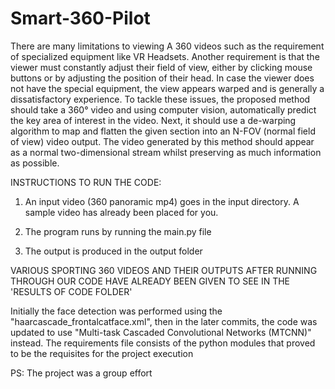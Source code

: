 # Smart-360-Pilot
There are many limitations to viewing A 360 videos such as 
the requirement of specialized equipment like VR Headsets. 
Another requirement is that the viewer must constantly adjust 
their field of view, either by clicking mouse buttons or by 
adjusting the position of their head. In case the viewer does not 
have the special equipment, the view appears warped and is 
generally a dissatisfactory experience. To tackle these issues, 
the proposed method should take a 360° video and using 
computer vision, automatically predict the key area of interest 
in the video. Next, it should use a de-warping algorithm to map 
and flatten the given section into an N-FOV (normal field of 
view) video output. The video generated by this method should 
appear as a normal two-dimensional stream whilst preserving 
as much information as possible.

INSTRUCTIONS TO RUN THE CODE:
1. An input video (360 panoramic mp4) goes in the input directory. A sample video
has already been placed for you.

2. The program runs by running the main.py file

3. The output is produced in the output folder

VARIOUS SPORTING 360 VIDEOS AND THEIR OUTPUTS AFTER RUNNING THROUGH OUR CODE
HAVE ALREADY BEEN GIVEN TO SEE IN THE 'RESULTS OF CODE FOLDER'

Initially the face detection was performed using the "haarcascade_frontalcatface.xml", then in the later commits, the code was updated to use "Multi-task Cascaded Convolutional Networks (MTCNN)" instead. The requirements file consists of the python modules that proved to be the requisites for the project execution

PS: The project was a group effort
